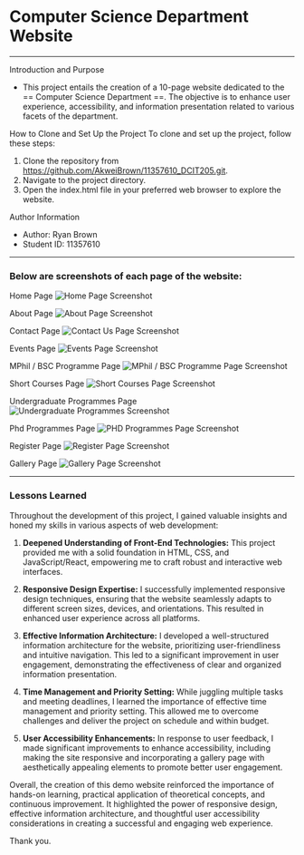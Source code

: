 # Computer Science Department Website
---
Introduction and Purpose
- This project entails the creation of a 10-page website dedicated to the == Computer Science Department ==. The objective is to enhance user experience, accessibility, and information presentation related to various facets of the department.

How to Clone and Set Up the Project
To clone and set up the project, follow these steps:
1. Clone the repository from https://github.com/AkweiBrown/11357610_DCIT205.git.
2. Navigate to the project directory.
3. Open the index.html file in your preferred web browser to explore the website.

Author Information
- Author: Ryan Brown
- Student ID: 11357610
  
---

### Below are screenshots of each page of the website:

Home Page
![Home Page Screenshot](img/homepage.jpeg)


About Page
![About Page Screenshot](img/homepage.jpeg)


Contact Page
![Contact Us Page Screenshot](img/contactpage.jpeg)


Events Page
![Events Page Screenshot](img/eventspage.jpeg)


MPhil / BSC Programme Page
![MPhil / BSC Programme Page Screenshot](img/mphilpage.jpeg)


Short Courses Page
![Short Courses Page Screenshot](img/shortcourse.jpeg)


Undergraduate Programmes Page
![Undergraduate Programmes Screenshot](img/undergradpage.jpeg)


Phd Programmes Page
![PHD Programmes Page Screenshot](img/phdpage.jpeg)


Register Page
![Register Page Screenshot](img/registerpage.jpeg)


Gallery Page
![Gallery Page Screenshot](img/gallerypage.jpeg)

---

### Lessons Learned

Throughout the development of this project, I gained valuable insights and honed my skills in various aspects of web development:

1. **Deepened Understanding of Front-End Technologies:** This project provided me with a solid foundation in HTML, CSS, and JavaScript/React, empowering me to craft robust and interactive web interfaces.

2. **Responsive Design Expertise:** I successfully implemented responsive design techniques, ensuring that the website seamlessly adapts to different screen sizes, devices, and orientations. This resulted in enhanced user experience across all platforms.

3. **Effective Information Architecture:** I developed a well-structured information architecture for the website, prioritizing user-friendliness and intuitive navigation. This led to a significant improvement in user engagement, demonstrating the effectiveness of clear and organized information presentation.

4. **Time Management and Priority Setting:** While juggling multiple tasks and meeting deadlines, I learned the importance of effective time management and priority setting. This allowed me to overcome challenges and deliver the project on schedule and within budget.

5. **User Accessibility Enhancements:** In response to user feedback, I made significant improvements to enhance accessibility, including making the site responsive and incorporating a gallery page with aesthetically appealing elements to promote better user engagement.

Overall, the creation of this demo website reinforced the importance of hands-on learning, practical application of theoretical concepts, and continuous improvement. It highlighted the power of responsive design, effective information architecture, and thoughtful user accessibility considerations in creating a successful and engaging web experience.

Thank you.